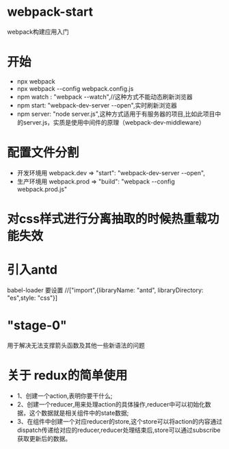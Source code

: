 # webpack-start
webpack构建应用入门
# 开始
* npx webpack
* npx webpack --config webpack.config.js
* npm watch : "webpack --watch",//这种方式不能动态刷新浏览器
* npm start: "webpack-dev-server --open",实时刷新浏览器
* npm server: "node server.js",这种方式适用于有服务器的项目,比如此项目中的server.js，实质是使用中间件的原理（webpack-dev-middleware）
# 配置文件分割
* 开发环境用 webpack.dev => "start": "webpack-dev-server --open",
* 生产环境用 webpack.prod => "build": "webpack --config webpack.prod.js"
# 对css样式进行分离抽取的时候热重载功能失效
# 引入antd
babel-loader 要设置 //["import",{libraryName: "antd", libraryDirectory: "es",style: "css"}]
# "stage-0"
用于解决无法支撑箭头函数及其他一些新语法的问题
# 关于 redux的简单使用
* 1、创建一个action,表明你要干什么;
* 2、创建一个reducer,用来处理action的具体操作,reducer中可以初始化数据，这个数据就是相关组件中的state数据;
* 3、在组件中创建一个对应reducer的store,这个store可以将action的内容通过dispatch传递给对应的reducer,reducer处理结束后,store可以通过subscribe获取更新后的数据。